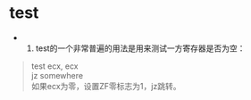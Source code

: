 # test
- 1. test的一个非常普遍的用法是用来测试一方寄存器是否为空：
> test ecx, ecx   
> jz somewhere   
> 如果ecx为零，设置ZF零标志为1，jz跳转。   
